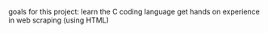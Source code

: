 goals for this project:
learn the C coding language 
get hands on experience in web scraping (using HTML)
